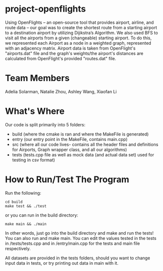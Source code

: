 # project-openflights
Using OpenFlights – an open-source tool that provides airport, airline, and route data – our goal was to create the shortest route from a starting airport to a destination airport by utilizing Dijikstra’s Algorithm. We also used BFS to visit all the airports from a given (changeable) starting airport. To do this, we represented each Airport as a node in a weighted graph, represented with an adjacency matrix. Airport data is taken from OpenFlight's "airports.dat" file and the graph's weights/the airport's distances are calculated from OpenFlight's provided "routes.dat" file. 

# Team Members
Adelia Solarman, Natalie Zhou, Ashley Wang, Xiaofan Li

# What's Where
Our code is split primarily into 5 folders: 
 - build (where the cmake is ran and where the MakeFile is generated)
 - entry (our entry point in the MakeFile, contains main.cpp)
 - src (where all our code lives- contains all the header files and definitions for Airports, Graph wrapper class, and all our algorithms)
 - tests (tests.cpp file as well as mock data (and actual data set) used for testing in csv format)


# How to Run/Test The Program 
Run the following: 
```
cd build 
make test && ./test 
```
or you can run in the build directory:
```
make main && ./main
```

In other words, just go into the build directory and make and run the tests! You can also run and make main. You can edit the values tested in the tests in /tests/tests.cpp and in /entry/main.cpp for the tests and main file respectively. 

All datasets are provided in the tests folders, should you want to change input data in tests, or try printing out data in main with it. 
